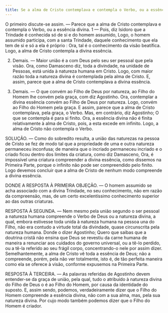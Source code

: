 ```yaml
---
title: Se a alma de Cristo contemplava e contempla o Verbo, ou a essência divina
---
```


O primeiro discute-se assim. — Parece que a alma de Cristo contemplava e contempla o Verbo, ou a essência divina.  1 — Pois, diz Isidoro que a Trindade é conhecida só de si e do homem assumido, Logo, o homem assumido participa, com a santa Trindade, daquele conhecimento que ela tem de si e só a ela é próprio : Ora, tal é o conhecimento da visão beatífica. Logo, a alma de Cristo contempla a divina essência.  

2. Demais. — Maior união é a com Deus pelo seu ser pessoal que pela visão. Ora, como Damasceno diz, toda a divindade, na unidade de Pessoas, está unida à natureza humana em Cristo. Logo, com maior razão toda a natureza divina é contemplada pela alma de Cristo. E, assim, parece que a alma de Cristo contemplava a divina essência.  

3. Demais. — O que convém ao Filho de Deus por natureza, ao Filho do Homem lhe convém pela graça, com diz Agostinho. Ora, contemplar a divina essência convém ao Filho de Deus por natureza. Logo, convém ao Filho do Homem pela graça. E assim, parece que a alma de Cristo contemplava, pela graça, o Verbo.  Mas, em contrário, diz Agostinho; O que se contempla é para si finito. Ora, a essência divina não é finita relativamente à alma de Cristo, pois, a esta excede em infinito. Logo, a alma de Cristo não contempla o Verbo.  

SOLUÇÃO. — Como do sobredito resulta, a união das naturezas na pessoa de Cristo se fez de modo tal que a propriedade de uma e outra natureza permaneceu inconfusa; de maneira que o incriado permaneceu incriado e o criado ficou dentro dos limites da criatura, como diz Damasceno, Ora, é impossível uma criatura compreender a divina essência, como dissemos na Primeira Parte, porque o infinito não pode ser compreendido pelo finito. Logo devemos concluir que a alma de Cristo de nenhum modo compreende a divina essência.  

DONDE A RESPOSTA À PRIMEIRA OBJEÇÃO. — O homem assumido se acha associado com a divina Trindade, no seu conhecimento, não em razão da compreensão, mas, de um certo excelentíssimo conhecimento superior ao das outras criaturas.  

RESPOSTA À SEGUNDA. — Nem mesmo pela união segundo o ser pessoal a natureza humana compreende o Verbo de Deus ou a natureza divina, a qual, embora estivesse toda unida à natureza humana na pessoa una do Filho, não era contudo a virtude total da divindade, quase circunscrita pela natureza humana. Donde o dizer Agostinho; Quero que saibas que a doutrina cristã não ensina que Deus se revestiu da carne humana de maneira a renunciar aos cuidados do governo universal, ou a tê-lo perdido, ou a tê-la referido ao seu frágil corpo, concentrando-o nele por assim dizer. Semelhantemente, a alma de Cristo vê toda a essência de Deus; não a compreende, porém, pela não ver totalmente, isto é, de tão perfeita maneira como ela se oferece à visão, conforme expusemos na Primeira Parte.  

RESPOSTA À TERCEIRA. — As palavras referidas de Agostinho devem entender-se da graça de união, pela qual, tudo o atribuído à natureza divina do Filho de Deus o é ao Filho do Homem, por causa da identidade do suposto. E, assim sendo, podemos, verdadeiramente dizer que o Filho do Homem compreende a essência divina, não com a sua alma, mas, pela sua natureza divina. Por cujo modo também podemos dizer que o Filho do Homem é criador.